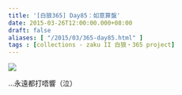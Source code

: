 ```yaml
---
title: '[白狼365] Day85：如意算盤'
date: 2015-03-26T12:00:00.000+08:00
draft: false
aliases: [ "/2015/03/365-day85.html" ]
tags : [collections - zaku II 白狼・365 project]
---
```


[![](https://farm8.staticflickr.com/7500/16009383779_840fe05327_z.jpg)](https://farm8.staticflickr.com/7500/16009383779_840fe05327_z.jpg)

...永遠都打唔響（泣）